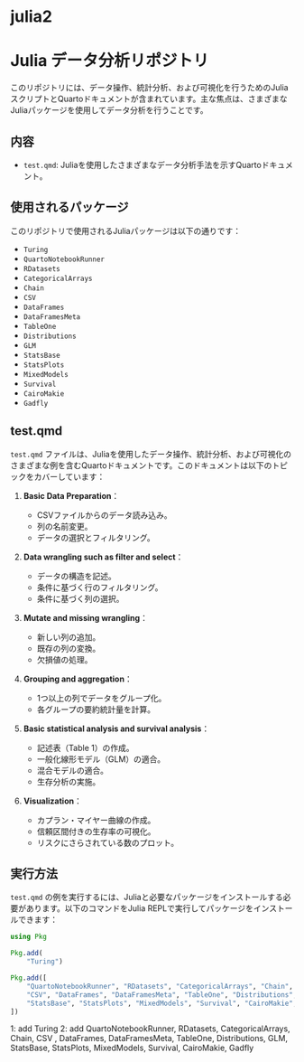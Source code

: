 # julia2

# Julia データ分析リポジトリ

このリポジトリには、データ操作、統計分析、および可視化を行うためのJuliaスクリプトとQuartoドキュメントが含まれています。主な焦点は、さまざまなJuliaパッケージを使用してデータ分析を行うことです。

## 内容

- `test.qmd`: Juliaを使用したさまざまなデータ分析手法を示すQuartoドキュメント。

## 使用されるパッケージ

このリポジトリで使用されるJuliaパッケージは以下の通りです：

- `Turing`
- `QuartoNotebookRunner`
- `RDatasets`
- `CategoricalArrays`
- `Chain`
- `CSV`
- `DataFrames`
- `DataFramesMeta`
- `TableOne`
- `Distributions`
- `GLM`
- `StatsBase`
- `StatsPlots`
- `MixedModels`
- `Survival`
- `CairoMakie`
- `Gadfly`

## test.qmd

`test.qmd` ファイルは、Juliaを使用したデータ操作、統計分析、および可視化のさまざまな例を含むQuartoドキュメントです。このドキュメントは以下のトピックをカバーしています：

1. **Basic Data Preparation**：
    - CSVファイルからのデータ読み込み。
    - 列の名前変更。
    - データの選択とフィルタリング。

2. **Data wrangling such as filter and select**：
    - データの構造を記述。
    - 条件に基づく行のフィルタリング。
    - 条件に基づく列の選択。

3. **Mutate and missing wrangling**：
    - 新しい列の追加。
    - 既存の列の変換。
    - 欠損値の処理。

4. **Grouping and aggregation**：
    - 1つ以上の列でデータをグループ化。
    - 各グループの要約統計量を計算。

5. **Basic statistical analysis and survival analysis**：
    - 記述表（Table 1）の作成。
    - 一般化線形モデル（GLM）の適合。
    - 混合モデルの適合。
    - 生存分析の実施。

6. **Visualization**：
    - カプラン・マイヤー曲線の作成。
    - 信頼区間付きの生存率の可視化。
    - リスクにさらされている数のプロット。

## 実行方法

`test.qmd` の例を実行するには、Juliaと必要なパッケージをインストールする必要があります。以下のコマンドをJulia REPLで実行してパッケージをインストールできます：

```julia
using Pkg

Pkg.add(
    "Turing")

Pkg.add([
    "QuartoNotebookRunner", "RDatasets", "CategoricalArrays", "Chain", 
    "CSV", "DataFrames", "DataFramesMeta", "TableOne", "Distributions", "GLM", 
    "StatsBase", "StatsPlots", "MixedModels", "Survival", "CairoMakie", "Gadfly"
])
```

1: add Turing
2: add QuartoNotebookRunner, RDatasets, CategoricalArrays, Chain, CSV , DataFrames, DataFramesMeta, TableOne, Distributions, GLM, StatsBase, StatsPlots,  MixedModels, Survival, CairoMakie, Gadfly

